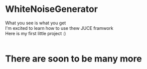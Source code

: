 # WhiteNoiseGenerator

What you see is what you get <br>
I'm excited to learn how to use thew JUCE framwork <br>
Here is my first little project :) <br><br>
<h1>There are soon to be many more<h1<
